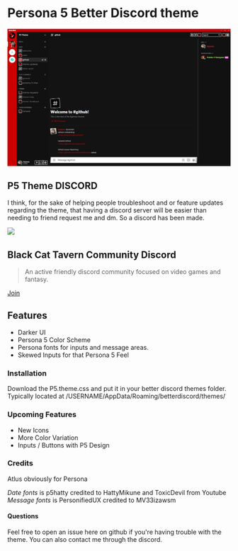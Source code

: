 # Persona 5 Better Discord theme

![P5 Screenshot](screenshot.jpg)

## P5 Theme DISCORD

I think, for the sake of helping people troubleshoot and or feature updates regarding the theme, that having a discord server will be easier than needing to friend request me and dm. So a discord has been made.

[<img src="https://discordapp.com/api/guilds/809893441139507250/embed.png" />](https://discord.gg/dAqZ4abMnB)

## Black Cat Tavern Community Discord

> An active friendly discord community focused on video games and fantasy.

[Join](https://discord.gg/83uXScnuHm)

## Features

- Darker UI
- Persona 5 Color Scheme
- Persona fonts for inputs and message areas.
- Skewed Inputs for that Persona 5 Feel

### Installation

Download the P5.theme.css and put it in your better discord themes folder.
Typically located at /USERNAME/AppData/Roaming/betterdiscord/themes/

### Upcoming Features

- New Icons
- More Color Variation
- Inputs / Buttons with P5 Design

### Credits

Atlus obviously for Persona

_Date fonts_ is p5hatty credited to HattyMikune and ToxicDevil from Youtube
_Message fonts_ is PersonifiedUX credited to MV33izawsm

#### Questions

Feel free to open an issue here on github if you're having trouble with the theme. You can also contact me through the discord.
